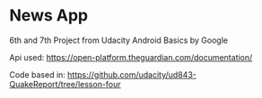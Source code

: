 # News App
6th and 7th Project from Udacity Android Basics by Google

Api used: https://open-platform.theguardian.com/documentation/

Code based in: https://github.com/udacity/ud843-QuakeReport/tree/lesson-four
